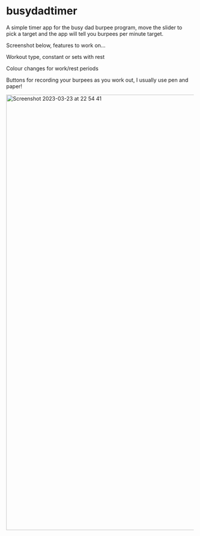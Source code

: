 # busydadtimer

A simple timer app for the busy dad burpee program, move the slider to pick a target and the app will tell you burpees per minute target.

Screenshot below, features to work on...

Workout type, constant or sets with rest

Colour changes for work/rest periods

Buttons for recording your burpees as you work out, I usually use pen and paper!

<img width="1170" alt="Screenshot 2023-03-23 at 22 54 41" src="https://user-images.githubusercontent.com/68431297/227382545-3c56d443-4afb-4e34-a38d-b413ccc81252.png">
